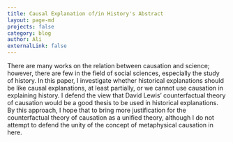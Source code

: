 ```yaml
---
title: Causal Explanation of/in History's Abstract
layout: page-md
projects: false
category: blog
author: Ali
externalLink: false
---
```

There are many works on the relation between causation and science; however, there are few in the field of social sciences, especially the study of history. In this paper, I investigate whether historical explanations should be like causal explanations, at least partially, or we cannot use causation in explaining history. I defend the view that David Lewis’ counterfactual theory of causation would be a good thesis to be used in historical explanations. By this approach, I hope that to bring more justification for the counterfactual theory of causation as a unified theory, although I do not attempt to defend the unity of the concept of metaphysical causation in here.
